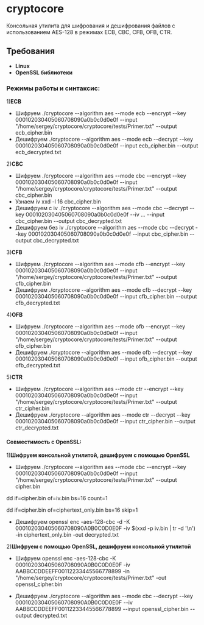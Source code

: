 # cryptocore

Консольная утилита для шифрования и дешифрования файлов с использованием AES-128 в режимах ECB, CBC, CFB, OFB, CTR.

## Требования

- **Linux**
- **OpenSSL библиотеки**

### Режимы работы и синтаксис:

1)**ECB**
- Шифруем
./cryptocore --algorithm aes --mode ecb --encrypt --key 000102030405060708090a0b0c0d0e0f --input "/home/sergey/cryptocore/cryptocore/tests/Primer.txt" --output ecb_cipher.bin
- Дешифруем
./cryptocore --algorithm aes --mode ecb --decrypt --key 000102030405060708090a0b0c0d0e0f --input ecb_cipher.bin --output ecb_decrypted.txt

2)**CBC**
- Шифруем
./cryptocore --algorithm aes --mode cbc --encrypt --key 000102030405060708090a0b0c0d0e0f --input "/home/sergey/cryptocore/cryptocore/tests/Primer.txt" --output cbc_cipher.bin
- Узнаем iv
xxd -l 16 cbc_cipher.bin
- Дешифруем c iv
./cryptocore --algorithm aes --mode cbc --decrypt --key 000102030405060708090a0b0c0d0e0f --iv ... --input cbc_cipher.bin --output cbc_decrypted.txt
- Дешифруем без iv
./cryptocore --algorithm aes --mode cbc --decrypt --key 000102030405060708090a0b0c0d0e0f --input cbc_cipher.bin --output cbc_decrypted.txt

3)**CFB**
- Шифруем
./cryptocore --algorithm aes --mode cfb --encrypt --key 000102030405060708090a0b0c0d0e0f --input "/home/sergey/cryptocore/cryptocore/tests/Primer.txt" --output cfb_cipher.bin
- Дешифруем
./cryptocore --algorithm aes --mode cfb --decrypt --key 000102030405060708090a0b0c0d0e0f --input cfb_cipher.bin --output cfb_decrypted.txt

4)**OFB**
- Шифруем
./cryptocore --algorithm aes --mode ofb --encrypt --key 000102030405060708090a0b0c0d0e0f --input "/home/sergey/cryptocore/cryptocore/tests/Primer.txt" --output ofb_cipher.bin
- Дешифруем
./cryptocore --algorithm aes --mode ofb --decrypt --key 000102030405060708090a0b0c0d0e0f --input ofb_cipher.bin --output ofb_decrypted.txt

5)**CTR**
- Шифруем
./cryptocore --algorithm aes --mode ctr --encrypt --key 000102030405060708090a0b0c0d0e0f --input "/home/sergey/cryptocore/cryptocore/tests/Primer.txt" --output ctr_cipher.bin
- Дешифруем
./cryptocore --algorithm aes --mode ctr --decrypt --key 000102030405060708090a0b0c0d0e0f --input ctr_cipher.bin --output ctr_decrypted.txt

#### Совместимость с OpenSSL:

1)**Шифруем консольной утилитой, дешифруем с помощью OpenSSL**
- Шифруем
./cryptocore --algorithm aes --mode cbc --encrypt --key 000102030405060708090a0b0c0d0e0f --input "/home/sergey/cryptocore/cryptocore/tests/Primer.txt" --output cipher.bin

dd if=cipher.bin of=iv.bin bs=16 count=1

dd if=cipher.bin of=ciphertext_only.bin bs=16 skip=1

- Дешифруем
openssl enc -aes-128-cbc -d -K 000102030405060708090A0B0C0D0E0F -iv $(xxd -p iv.bin | tr -d '\n') -in ciphertext_only.bin -out decrypted.txt

2)**Шифруем с помощью OpenSSL, дешифруем консольной утилитой**
- Шифруем
openssl enc -aes-128-cbc -K 000102030405060708090A0B0C0D0E0F -iv AABBCCDDEEFF00112233445566778899 -in "/home/sergey/cryptocore/cryptocore/tests/Primer.txt" -out openssl_cipher.bin

- Дешифруем
./cryptocore --algorithm aes --mode cbc --decrypt --key 000102030405060708090A0B0C0D0E0F --iv AABBCCDDEEFF00112233445566778899 --input openssl_cipher.bin --output decrypted.txt

